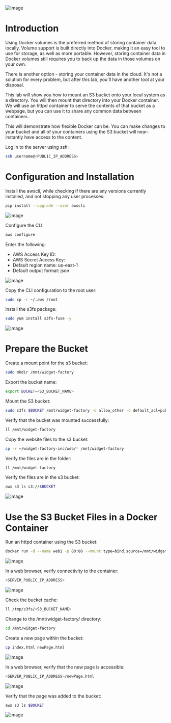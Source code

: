 ![image](https://user-images.githubusercontent.com/44756128/114060727-49a61880-985b-11eb-89fa-9f20014a8b27.png)

# Introduction
Using Docker volumes is the preferred method of storing container data locally. Volume support is built directly into Docker, making it an easy tool to use for storage, as well as more portable. However, storing container data in Docker volumes still requires you to back up the data in those volumes on your own.

There is another option - storing your container data in the cloud. It's not a solution for every problem, but after this lab, you'll have another tool at your disposal.

This lab will show you how to mount an S3 bucket onto your local system as a directory. You will then mount that directory into your Docker container. We will use an httpd container to serve the contents of that bucket as a webpage, but you can use it to share any common data between containers.

This will demonstrate how flexible Docker can be. You can make changes to your bucket and all of your containers using the S3 bucket will near-instantly have access to the content.

Log in to the server using ssh:
```sh
ssh username@<PUBLIC_IP_ADDRESS>
```

# Configuration and Installation
Install the awscli, while checking if there are any versions currently installed, and not stopping any user processes:
```sh
pip install --upgrade --user awscli
```

![image](https://user-images.githubusercontent.com/44756128/114061775-6b53cf80-985c-11eb-8f50-89511f02977c.png)

Configure the CLI:
```sh
aws configure
```

Enter the following:
  - AWS Access Key ID:
  - AWS Secret Access Key:
  - Default region name: us-east-1
  - Default output format: json

![image](https://user-images.githubusercontent.com/44756128/114062022-a81fc680-985c-11eb-934e-f0581c1e30d9.png)

Copy the CLI configuration to the root user:
```sh
sudo cp -r ~/.aws /root
```

Install the s3fs package:
```sh
sudo yum install s3fs-fuse -y
```

![image](https://user-images.githubusercontent.com/44756128/114062198-ddc4af80-985c-11eb-9731-72b298a38619.png)

# Prepare the Bucket
Create a mount point for the s3 bucket:
```sh
sudo mkdir /mnt/widget-factory
```

Export the bucket name:
```sh
export BUCKET=<S3_BUCKET_NAME>
```

Mount the S3 bucket:
```sh
sudo s3fs $BUCKET /mnt/widget-factory -o allow_other -o default_acl=public-read -o use_cache=/tmp/s3fs
```

Verify that the bucket was mounted successfully:
```sh
ll /mnt/widget-factory
```

Copy the website files to the s3 bucket:
```sh
cp -r ~/widget-factory-inc/web/* /mnt/widget-factory
```

Verify the files are in the folder:
```sh
ll /mnt/widget-factory
```

Verify the files are in the s3 bucket:
```sh
aws s3 ls s3://$BUCKET
```

![image](https://user-images.githubusercontent.com/44756128/114062547-41e77380-985d-11eb-8fba-37dbe8d6f6a0.png)

# Use the S3 Bucket Files in a Docker Container
Run an httpd container using the S3 bucket:
```sh
docker run -d --name web1 -p 80:80 --mount type=bind,source=/mnt/widget-factory,target=/usr/local/apache2/htdocs,readonly httpd:2.4
```

![image](https://user-images.githubusercontent.com/44756128/114063195-f84b5880-985d-11eb-8d9a-19b1faacf43f.png)

In a web browser, verify connectivity to the container:
```sh
<SERVER_PUBLIC_IP_ADDRESS>
```

![image](https://user-images.githubusercontent.com/44756128/114062719-70fde500-985d-11eb-9bd4-a4968203ff03.png)

Check the bucket cache:
```sh
ll /tmp/s3fs/<S3_BUCKET_NAME>
```

Change to the /mnt/widget-factory/ directory:
```sh
cd /mnt/widget-factory
```

Create a new page within the bucket:
```sh
cp index.html newPage.html
```

![image](https://user-images.githubusercontent.com/44756128/114063151-ec5f9680-985d-11eb-8f58-41c06fa7c27a.png)

In a web browser, verify that the new page is accessible:
```sh
<SERVER_PUBLIC_IP_ADDRESS>/newPage.html
```

![image](https://user-images.githubusercontent.com/44756128/114062957-b7ebda80-985d-11eb-84b1-38088078c790.png)

Verify that the page was added to the bucket:
```sh
aws s3 ls $BUCKET
```

![image](https://user-images.githubusercontent.com/44756128/114063091-d8b43000-985d-11eb-9a94-81f4f7da9ebb.png)
